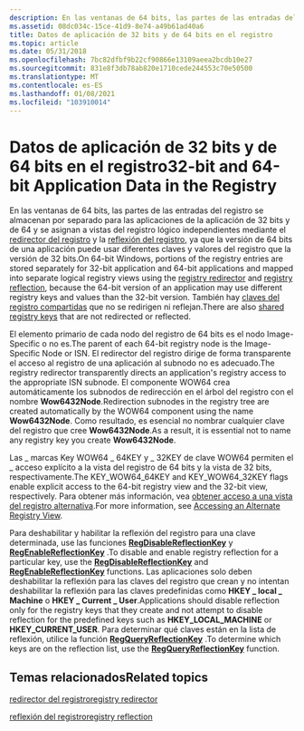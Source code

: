 ```yaml
---
description: En las ventanas de 64 bits, las partes de las entradas del registro se almacenan por separado para las aplicaciones de la aplicación de 32 bits y de 64 y se asignan a vistas del registro lógico independientes mediante el redirector del registro y la reflexión del registro, ya que la versión de 64 bits de una aplicación puede usar diferentes claves y valores del registro que la versión de 32 bits. También hay claves del registro compartidas que no se redirigen ni reflejan.
ms.assetid: 08dc034c-15ce-41d9-8e74-a49b61ad40a6
title: Datos de aplicación de 32 bits y de 64 bits en el registro
ms.topic: article
ms.date: 05/31/2018
ms.openlocfilehash: 7bc82dfbf9b22cf90866e13109aeea2bcdb10e27
ms.sourcegitcommit: 831e8f3db78ab820e1710cede244553c70e50500
ms.translationtype: MT
ms.contentlocale: es-ES
ms.lasthandoff: 01/08/2021
ms.locfileid: "103910014"
---
```

# <a name="32-bit-and-64-bit-application-data-in-the-registry"></a><span data-ttu-id="eb9e7-104">Datos de aplicación de 32 bits y de 64 bits en el registro</span><span class="sxs-lookup"><span data-stu-id="eb9e7-104">32-bit and 64-bit Application Data in the Registry</span></span>

<span data-ttu-id="eb9e7-105">En las ventanas de 64 bits, las partes de las entradas del registro se almacenan por separado para las aplicaciones de la aplicación de 32 bits y de 64 y se asignan a vistas del registro lógico independientes mediante el [redirector del registro](/windows/desktop/WinProg64/registry-redirector) y la [reflexión del registro](/windows/desktop/WinProg64/registry-reflection), ya que la versión de 64 bits de una aplicación puede usar diferentes claves y valores del registro que la versión de 32 bits.</span><span class="sxs-lookup"><span data-stu-id="eb9e7-105">On 64-bit Windows, portions of the registry entries are stored separately for 32-bit application and 64-bit applications and mapped into separate logical registry views using the [registry redirector](/windows/desktop/WinProg64/registry-redirector) and [registry reflection](/windows/desktop/WinProg64/registry-reflection), because the 64-bit version of an application may use different registry keys and values than the 32-bit version.</span></span> <span data-ttu-id="eb9e7-106">También hay [claves del registro compartidas](/windows/desktop/WinProg64/shared-registry-keys) que no se redirigen ni reflejan.</span><span class="sxs-lookup"><span data-stu-id="eb9e7-106">There are also [shared registry keys](/windows/desktop/WinProg64/shared-registry-keys) that are not redirected or reflected.</span></span>

<span data-ttu-id="eb9e7-107">El elemento primario de cada nodo del registro de 64 bits es el nodo Image-Specific o no es.</span><span class="sxs-lookup"><span data-stu-id="eb9e7-107">The parent of each 64-bit registry node is the Image-Specific Node or ISN.</span></span> <span data-ttu-id="eb9e7-108">El redirector del registro dirige de forma transparente el acceso al registro de una aplicación al subnodo no es adecuado.</span><span class="sxs-lookup"><span data-stu-id="eb9e7-108">The registry redirector transparently directs an application's registry access to the appropriate ISN subnode.</span></span> <span data-ttu-id="eb9e7-109">El componente WOW64 crea automáticamente los subnodos de redirección en el árbol del registro con el nombre **Wow6432Node**.</span><span class="sxs-lookup"><span data-stu-id="eb9e7-109">Redirection subnodes in the registry tree are created automatically by the WOW64 component using the name **Wow6432Node**.</span></span> <span data-ttu-id="eb9e7-110">Como resultado, es esencial no nombrar cualquier clave del registro que cree **Wow6432Node**.</span><span class="sxs-lookup"><span data-stu-id="eb9e7-110">As a result, it is essential not to name any registry key you create **Wow6432Node**.</span></span>

<span data-ttu-id="eb9e7-111">Las \_ marcas Key WOW64 \_ 64KEY y \_ 32KEY de clave WOW64 permiten el \_ acceso explícito a la vista del registro de 64 bits y la vista de 32 bits, respectivamente.</span><span class="sxs-lookup"><span data-stu-id="eb9e7-111">The KEY\_WOW64\_64KEY and KEY\_WOW64\_32KEY flags enable explicit access to the 64-bit registry view and the 32-bit view, respectively.</span></span> <span data-ttu-id="eb9e7-112">Para obtener más información, vea [obtener acceso a una vista del registro alternativa](/windows/desktop/WinProg64/accessing-an-alternate-registry-view).</span><span class="sxs-lookup"><span data-stu-id="eb9e7-112">For more information, see [Accessing an Alternate Registry View](/windows/desktop/WinProg64/accessing-an-alternate-registry-view).</span></span>

<span data-ttu-id="eb9e7-113">Para deshabilitar y habilitar la reflexión del registro para una clave determinada, use las funciones [**RegDisableReflectionKey**](/windows/desktop/api/Winreg/nf-winreg-regdisablereflectionkey) y [**RegEnableReflectionKey**](/windows/desktop/api/Winreg/nf-winreg-regenablereflectionkey) .</span><span class="sxs-lookup"><span data-stu-id="eb9e7-113">To disable and enable registry reflection for a particular key, use the [**RegDisableReflectionKey**](/windows/desktop/api/Winreg/nf-winreg-regdisablereflectionkey) and [**RegEnableReflectionKey**](/windows/desktop/api/Winreg/nf-winreg-regenablereflectionkey) functions.</span></span> <span data-ttu-id="eb9e7-114">Las aplicaciones solo deben deshabilitar la reflexión para las claves del registro que crean y no intentan deshabilitar la reflexión para las claves predefinidas como **HKEY \_ local \_ Machine** o **HKEY \_ Current \_ User**.</span><span class="sxs-lookup"><span data-stu-id="eb9e7-114">Applications should disable reflection only for the registry keys that they create and not attempt to disable reflection for the predefined keys such as **HKEY\_LOCAL\_MACHINE** or **HKEY\_CURRENT\_USER**.</span></span> <span data-ttu-id="eb9e7-115">Para determinar qué claves están en la lista de reflexión, utilice la función [**RegQueryReflectionKey**](/windows/desktop/api/WinReg/nf-winreg-regqueryreflectionkey) .</span><span class="sxs-lookup"><span data-stu-id="eb9e7-115">To determine which keys are on the reflection list, use the [**RegQueryReflectionKey**](/windows/desktop/api/WinReg/nf-winreg-regqueryreflectionkey) function.</span></span>

## <a name="related-topics"></a><span data-ttu-id="eb9e7-116">Temas relacionados</span><span class="sxs-lookup"><span data-stu-id="eb9e7-116">Related topics</span></span>

<dl> <dt>

[<span data-ttu-id="eb9e7-117">redirector del registro</span><span class="sxs-lookup"><span data-stu-id="eb9e7-117">registry redirector</span></span>](/windows/desktop/WinProg64/registry-redirector)
</dt> <dt>

[<span data-ttu-id="eb9e7-118">reflexión del registro</span><span class="sxs-lookup"><span data-stu-id="eb9e7-118">registry reflection</span></span>](/windows/desktop/WinProg64/registry-reflection)
</dt> </dl>

 

 
